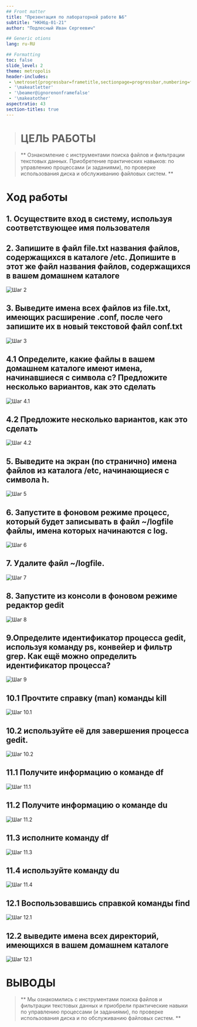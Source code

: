 ```yaml
---
## Front matter
title: "Презентация по лабораторной работе №6"
subtitle: "НКНбд-01-21"
author: "Подлесный Иван Сергеевич"

## Generic otions
lang: ru-RU

## Formatting
toc: false
slide_level: 2
theme: metropolis
header-includes: 
 - \metroset{progressbar=frametitle,sectionpage=progressbar,numbering=fraction}
 - '\makeatletter'
 - '\beamer@ignorenonframefalse'
 - '\makeatother'
aspectratio: 43
section-titles: true
---
```


> 
># ЦЕЛЬ РАБОТЫ

>** Ознакомление с инструментами поиска файлов и фильтрации текстовых данных.
Приобретение практических навыков: по управлению процессами (и заданиями), по
проверке использования диска и обслуживанию файловых систем.  **

# Ход работы

## 1. Осуществите вход в систему, используя соответствующее имя пользователя



## 2. Запишите в файл file.txt названия файлов, содержащихся в каталоге /etc. Допишите в этот же файл названия файлов, содержащихся в вашем домашнем каталоге

 ![Шаг 2](2.jpg)
   
## 3. Выведите имена всех файлов из file.txt, имеющих расширение .conf, после чего запишите их в новый текстовой файл conf.txt

 ![Шаг 3](3.jpg)

## 4.1  Определите, какие файлы в вашем домашнем каталоге имеют имена, начинавшиеся с символа c? Предложите несколько вариантов, как это сделать

![Шаг 4.1](4.1.jpg)

## 4.2 Предложите несколько вариантов, как это сделать

![Шаг 4.2](4.2.jpg)

## 5. Выведите на экран (по странично) имена файлов из каталога /etc, начинающиеся с символа h.

![Шаг 5](5.jpg)

## 6.  Запустите в фоновом режиме процесс, который будет записывать в файл ~/logfile файлы, имена которых начинаются с log.

 ![Шаг 6](6.jpg)

## 7. Удалите файл ~/logfile.

![Шаг 7](7.jpg)
 
## 8.  Запустите из консоли в фоновом режиме редактор gedit 

![Шаг 8](8.jpg)

## 9.Определите идентификатор процесса gedit, используя команду ps, конвейер и фильтр grep. Как ещё можно определить идентификатор процесса?

![Шаг 9](9.jpg)

## 10.1 Прочтите справку (man) команды kill

![Шаг 10.1](10.1.jpg)

## 10.2 используйте её для завершения процесса gedit.

![Шаг 10.2](10.2.jpg)


## 11.1 Получите информацию о команде df

![Шаг 11.1](11.1.jpg)

## 11.2 Получите информацию о команде du

![Шаг 11.2](11.2.jpg)

## 11.3 исполните команду df

![Шаг 11.3](11.3.jpg)

## 11.4 используйте команду du

![Шаг 11.4](11.4.jpg)

## 12.1 Воспользовавшись справкой команды find 

![Шаг 12.1](12.1.jpg)

## 12.2 выведите имена всех директорий, имеющихся в вашем домашнем каталоге

![Шаг 12.1](11.2.jpg)

# ВЫВОДЫ

>** Мы ознакомились с инструментами поиска файлов и фильтрации текстовых данных и
приобрели практические навыки  по управлению процессами (и заданиями), по
проверке использования диска и по обслуживанию файловых систем. **